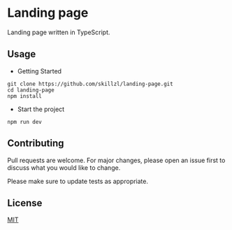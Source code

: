# Landing page

Landing page written in TypeScript.

## Usage

* Getting Started
```bush
git clone https://github.com/skillzl/landing-page.git
cd landing-page
npm install

```
* Start the project

```bush
npm run dev
```

## Contributing
Pull requests are welcome. For major changes, please open an issue first to discuss what you would like to change.

Please make sure to update tests as appropriate.

## License
[MIT](LICENSE)
